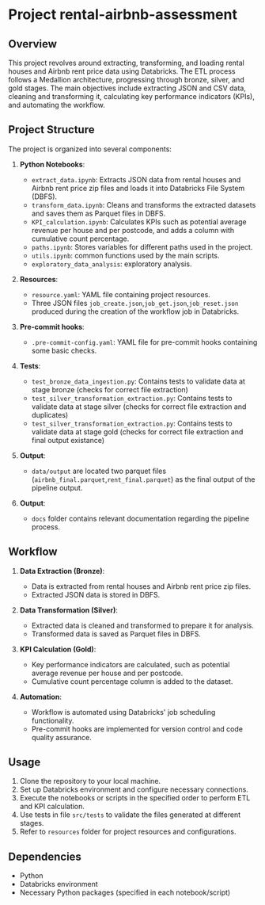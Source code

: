 # Project rental-airbnb-assessment

## Overview

This project revolves around extracting, transforming, and loading rental houses and Airbnb rent price data using Databricks. The ETL process follows a Medallion architecture, progressing through bronze, silver, and gold stages. The main objectives include extracting JSON and CSV data, cleaning and transforming it, calculating key performance indicators (KPIs), and automating the workflow.

## Project Structure

The project is organized into several components:

1. **Python Notebooks**:
   - `extract_data.ipynb`: Extracts JSON data from rental houses and Airbnb rent price zip files and loads it into Databricks File System (DBFS).
   - `transform_data.ipynb`: Cleans and transforms the extracted datasets and saves them as Parquet files in DBFS.
   - `KPI_calculation.ipynb`: Calculates KPIs such as potential average revenue per house and per postcode, and adds a column with cumulative count percentage.
   - `paths.ipynb`: Stores variables for different paths used in the project.
   - `utils.ipynb`: common functions used by the main scripts.
   - `exploratory_data_analysis`: exploratory analysis.
   
2. **Resources**:
   - `resource.yaml`: YAML file containing project resources.
   - Three JSON files `job_create.json`,`job_get.json`,`job_reset.json` produced during the creation of the workflow job in Databricks.
  
3. **Pre-commit hooks**:
   - `.pre-commit-config.yaml`: YAML file for pre-commit hooks containing some basic checks.

4. **Tests**:
   - `test_bronze_data_ingestion.py`: Contains tests to validate data at stage bronze (checks for correct file extraction)
   - `test_silver_transformation_extraction.py`: Contains tests to validate data at stage silver (checks for correct file extraction and duplicates)
   - `test_silver_transformation_extraction.py`: Contains tests to validate data at stage gold (checks for correct file extraction and final output existance)

5. **Output**:
   - `data/output` are located two parquet files (`airbnb_final.parquet`,`rent_final.parquet`) as the final output of the pipeline output.

6. **Output**:
   - `docs` folder contains relevant documentation regarding the pipeline process.
    
## Workflow

1. **Data Extraction (Bronze)**:
   - Data is extracted from rental houses and Airbnb rent price zip files.
   - Extracted JSON data is stored in DBFS.

2. **Data Transformation (Silver)**:
   - Extracted data is cleaned and transformed to prepare it for analysis.
   - Transformed data is saved as Parquet files in DBFS.

3. **KPI Calculation (Gold)**:
   - Key performance indicators are calculated, such as potential average revenue per house and per postcode.
   - Cumulative count percentage column is added to the dataset.

4. **Automation**:
   - Workflow is automated using Databricks' job scheduling functionality.
   - Pre-commit hooks are implemented for version control and code quality assurance.

## Usage

1. Clone the repository to your local machine.
2. Set up Databricks environment and configure necessary connections.
3. Execute the notebooks or scripts in the specified order to perform ETL and KPI calculation.
4. Use tests in file `src/tests` to validate the files generated at different stages.
5. Refer to `resources` folder for project resources and configurations.

## Dependencies

- Python
- Databricks environment
- Necessary Python packages (specified in each notebook/script)
